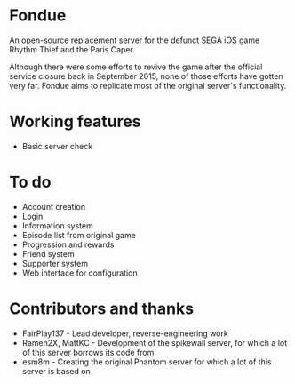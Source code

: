 # Fondue

An open-source replacement server for the defunct SEGA iOS game Rhythm Thief and the Paris Caper.

Although there were some efforts to revive the game after the official service closure back in September 2015, none of those efforts have gotten very far.  Fondue aims to replicate most of the original server's functionality.

# Working features
* Basic server check

# To do
* Account creation
* Login
* Information system
* Episode list from original game
* Progression and rewards
* Friend system
* Supporter system
* Web interface for configuration

# Contributors and thanks
* FairPlay137 - Lead developer, reverse-engineering work
* Ramen2X, MattKC - Development of the spikewall server, for which a lot of this server borrows its code from
* esm8m - Creating the original Phantom server for which a lot of this server is based on
